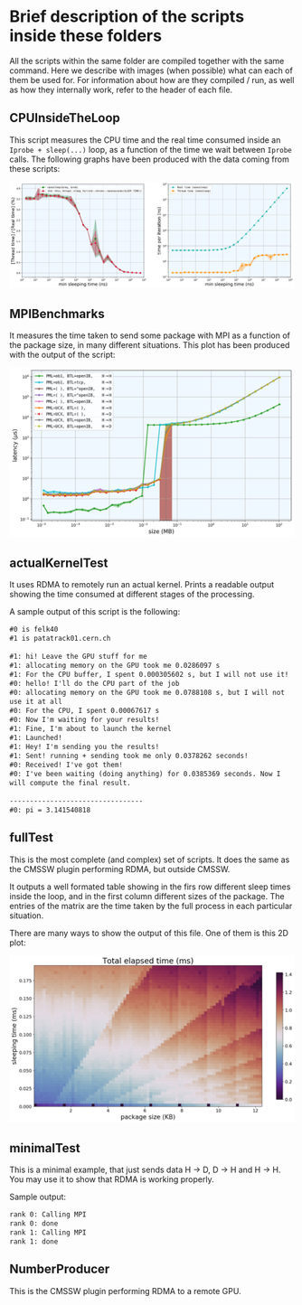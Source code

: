 
# Brief description of the scripts inside these folders


All the scripts within the same folder are compiled together with the same command. Here we describe with images (when possible) what can each of them be used for. For information about how are they compiled / run, as well as how they internally work, refer to the header of each file.


## CPUInsideTheLoop

This script measures the CPU time and the real time consumed inside an `Iprobe + sleep(...)` loop, as a function of the time we wait between `Iprobe` calls. The following graphs have been produced with the data coming from these scripts:

![benchmark_step](./images/cpu_usage_extra1.png)


## MPIBenchmarks

It measures the time taken to send some package with MPI as a function of the package size, in many different situations. This plot has been produced with the output of the script:

![benchmark_step](./images/fullComparison_HtoH_5_v2_1.png)

## actualKernelTest

It uses RDMA to remotely run an actual kernel. Prints a readable output showing the time consumed at different stages of the processing.

A sample output of this script is the following:


    #0 is felk40
    #1 is patatrack01.cern.ch

    #1: hi! Leave the GPU stuff for me
    #1: allocating memory on the GPU took me 0.0286097 s
    #1: For the CPU buffer, I spent 0.000305602 s, but I will not use it!
    #0: hello! I'll do the CPU part of the job
    #0: allocating memory on the GPU took me 0.0788108 s, but I will not use it at all
    #0: For the CPU, I spent 0.00067617 s
    #0: Now I'm waiting for your results!
    #1: Fine, I'm about to launch the kernel
    #1: Launched!
    #1: Hey! I'm sending you the results!
    #1: Sent! running + sending took me only 0.0378262 seconds!
    #0: Received! I've got them!
    #0: I've been waiting (doing anything) for 0.0385369 seconds. Now I will compute the final result.

    ---------------------------------
    #0: pi = 3.141540818


## fullTest

This is the most complete (and complex) set of scripts. It does the same as the CMSSW plugin performing RDMA, but outside CMSSW.

It outputs a well formated table showing in the firs row different sleep times inside the loop, and in the first column different sizes of the package. The entries of the matrix are the time taken by the full process in each particular situation.

There are many ways to show the output of this file. One of them is this 2D plot:

![benchmark_step](./images/a0.png)



## minimalTest

This is a minimal example, that just sends data H → D, D → H and H → H. You may use it to show that RDMA is working properly.

Sample output:

    rank 0: Calling MPI
    rank 0: done
    rank 1: Calling MPI
    rank 1: done

## NumberProducer

This is the CMSSW plugin performing RDMA to a remote GPU.


